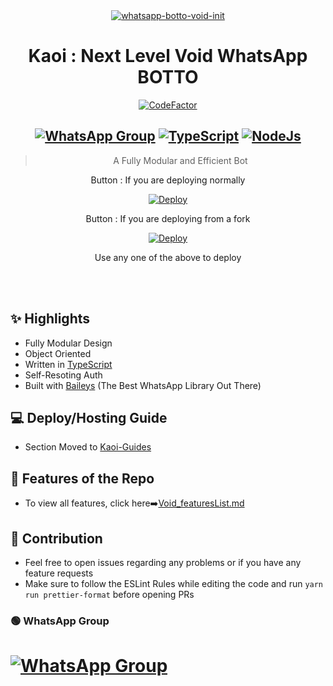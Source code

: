 <div align="center">
<a href="https://ibb.co/wQ4GK21"><img src="https://images6.alphacoders.com/931/931215.png" alt="whatsapp-botto-void-init" border="0"></a>

# **Kaoi : Next Level Void WhatsApp BOTTO**
[![CodeFactor](https://www.codefactor.io/repository/github/prajjwaldatir/kaoi/badge)](https://www.codefactor.io/repository/github/prajjwaldatir/kaoi)
## [![WhatsApp Group](https://img.shields.io/badge/WhatsApp-25D366?style=for-the-badge&logo=whatsapp&logoColor=white)](https://chat.whatsapp.com/I4m8zLPwTme9II9aZWRZJ1) [![TypeScript](https://img.shields.io/badge/TypeScript-007ACC?style=for-the-badge&logo=typescript&logoColor=white)](https://www.typescriptlang.org/) [![NodeJs](https://img.shields.io/badge/Node.js-43853D?style=for-the-badge&logo=node.js&logoColor=white)](https://nodejs.org/en/)

> A Fully Modular and Efficient Bot <br>

  Button : If you are deploying normally

  
  [![Deploy](https://www.herokucdn.com/deploy/button.png)](https://heroku.com/deploy?template=https://github.com/prathrdp/Ichigo/blob/main)

  Button : If you are deploying from a fork
  
  
 [![Deploy](https://www.herokucdn.com/deploy/button.png)](https://heroku.com/deploy)

  
 Use any one of the above to deploy
  
</div><br/>
<br/>

## ✨ Highlights
- Fully Modular Design
- Object Oriented
- Written in [TypeScript](https://www.typescriptlang.org/)
- Self-Resoting Auth
- Built with [Baileys](https://github.com/adiwajshing/baileys) (The Best WhatsApp Library Out There) 

## 💻 Deploy/Hosting Guide
- Section Moved to [Kaoi-Guides](https://github.com/Hiroto77/Kaoi-Guides)
## 🍥 Features of the Repo
- To view all features, click here➡️[Void_featuresList.md](https://github.com/PrajjwalDatir/Kaoi/blob/main/Features.md)


## 💪 Contribution

+ Feel free to open issues regarding any problems or if you have any feature requests
+ Make sure to follow the ESLint Rules while editing the code and run `yarn run prettier-format` before opening PRs



### 🟢 WhatsApp Group
# [![WhatsApp Group](https://img.shields.io/badge/WhatsApp-25D366?style=for-the-badge&logo=whatsapp&logoColor=white)](https://chat.whatsapp.com/I4m8zLPwTme9II9aZWRZJ1)
